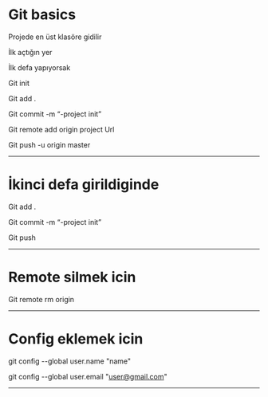 # Git basics 
Projede en üst klasöre gidilir

İlk açtığın yer

İlk defa yapıyorsak


Git init

Git add .

Git commit -m “-project init”

Git remote add origin project Url

Git push -u origin master

----------------------------

# İkinci defa girildiginde 


Git add .

Git commit -m “-project init”

Git push

----------------------------

# Remote silmek icin 

Git remote rm origin

---------------------------

# Config eklemek icin 

git config --global user.name "name"

git config --global user.email "user@gmail.com"

---------------------------------------------
